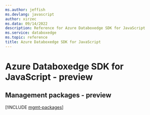 ```yaml
---
ms.author: jeffish
ms.devlang: javascript
author: xirzec
ms.data: 09/14/2022
description: Reference for Azure Databoxedge SDK for JavaScript
ms.service: databoxedge
ms.topic: reference
title: Azure Databoxedge SDK for JavaScript
---
```

# Azure Databoxedge SDK for JavaScript - preview

## Management packages - preview
[!INCLUDE [mgmt-packages](databoxedge-mgmt-index.md)]
